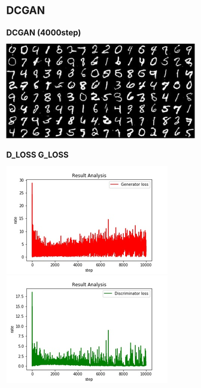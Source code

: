  # DCGAN



## DCGAN (4000step)
![image](https://github.com/Allen123321/D-L/blob/master/gan-network/local_run/04000-gen.jpg)
## D_LOSS   G_LOSS
![image](https://github.com/Allen123321/D-L/blob/master/gan-network/DC-GAN/G_loss.jpg)
![image](https://github.com/Allen123321/D-L/blob/master/gan-network/DC-GAN/_D_loss.jpg)
